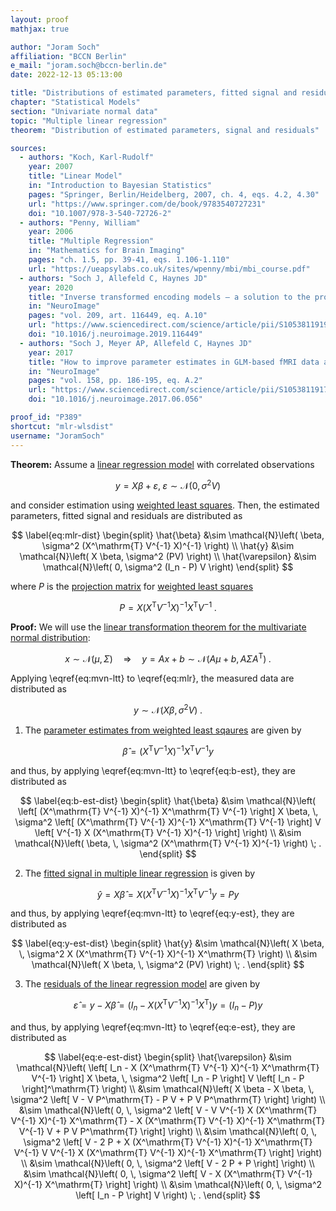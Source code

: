 ```yaml
---
layout: proof
mathjax: true

author: "Joram Soch"
affiliation: "BCCN Berlin"
e_mail: "joram.soch@bccn-berlin.de"
date: 2022-12-13 05:13:00

title: "Distributions of estimated parameters, fitted signal and residuals in multiple linear regression upon weighted least squares"
chapter: "Statistical Models"
section: "Univariate normal data"
topic: "Multiple linear regression"
theorem: "Distribution of estimated parameters, signal and residuals"

sources:
  - authors: "Koch, Karl-Rudolf"
    year: 2007
    title: "Linear Model"
    in: "Introduction to Bayesian Statistics"
    pages: "Springer, Berlin/Heidelberg, 2007, ch. 4, eqs. 4.2, 4.30"
    url: "https://www.springer.com/de/book/9783540727231"
    doi: "10.1007/978-3-540-72726-2"
  - authors: "Penny, William"
    year: 2006
    title: "Multiple Regression"
    in: "Mathematics for Brain Imaging"
    pages: "ch. 1.5, pp. 39-41, eqs. 1.106-1.110"
    url: "https://ueapsylabs.co.uk/sites/wpenny/mbi/mbi_course.pdf"
  - authors: "Soch J, Allefeld C, Haynes JD"
    year: 2020
    title: "Inverse transformed encoding models – a solution to the problem of correlated trial-by-trial parameter estimates in fMRI decoding"
    in: "NeuroImage"
    pages: "vol. 209, art. 116449, eq. A.10"
    url: "https://www.sciencedirect.com/science/article/pii/S1053811919310407"
    doi: "10.1016/j.neuroimage.2019.116449"
  - authors: "Soch J, Meyer AP, Allefeld C, Haynes JD"
    year: 2017
    title: "How to improve parameter estimates in GLM-based fMRI data analysis: cross-validated Bayesian model averaging"
    in: "NeuroImage"
    pages: "vol. 158, pp. 186-195, eq. A.2"
    url: "https://www.sciencedirect.com/science/article/pii/S105381191730527X"
    doi: "10.1016/j.neuroimage.2017.06.056"

proof_id: "P389"
shortcut: "mlr-wlsdist"
username: "JoramSoch"
---
```



**Theorem:** Assume a [linear regression model](/D/mlr) with correlated observations

$$ \label{eq:mlr}
y = X\beta + \varepsilon, \; \varepsilon \sim \mathcal{N}(0, \sigma^2 V)
$$

and consider estimation using [weighted least squares](/P/mlr-wls). Then, the estimated parameters, fitted signal and residuals are distributed as

$$ \label{eq:mlr-dist}
\begin{split}
\hat{\beta} &\sim \mathcal{N}\left( \beta, \sigma^2 (X^\mathrm{T} V^{-1} X)^{-1} \right) \\
\hat{y} &\sim \mathcal{N}\left( X \beta, \sigma^2 (PV) \right) \\
\hat{\varepsilon} &\sim \mathcal{N}\left( 0, \sigma^2 (I_n - P) V \right)
\end{split}
$$

where $P$ is the [projection matrix](/D/pmat) for [weighted least squares](/P/mlr-wls)

$$ \label{eq:mlr-pmat}
P = X (X^\mathrm{T} V^{-1} X)^{-1} X^\mathrm{T} V^{-1} \; .
$$


**Proof:** We will use the [linear transformation theorem for the multivariate normal distribution](/P/mvn-ltt):

$$ \label{eq:mvn-ltt}
x \sim \mathcal{N}(\mu, \Sigma) \quad \Rightarrow \quad y = Ax + b \sim \mathcal{N}(A\mu + b, A \Sigma A^\mathrm{T}) \; .
$$

Applying \eqref{eq:mvn-ltt} to \eqref{eq:mlr}, the measured data are distributed as

$$ \label{eq:y-dist}
y \sim \mathcal{N}\left( X \beta, \sigma^2 V \right) \; .
$$

1) The [parameter estimates from weighted least sqaures](/P/mlr-wls) are given by

$$ \label{eq:b-est}
\hat{\beta} = (X^\mathrm{T} V^{-1} X)^{-1} X^\mathrm{T} V^{-1} y
$$

and thus, by applying \eqref{eq:mvn-ltt} to \eqref{eq:b-est}, they are distributed as

$$ \label{eq:b-est-dist}
\begin{split}
\hat{\beta} &\sim \mathcal{N}\left( \left[ (X^\mathrm{T} V^{-1} X)^{-1} X^\mathrm{T} V^{-1} \right] X \beta, \, \sigma^2 \left[ (X^\mathrm{T} V^{-1} X)^{-1} X^\mathrm{T} V^{-1} \right] V \left[ V^{-1} X (X^\mathrm{T} V^{-1} X)^{-1} \right] \right) \\
&\sim \mathcal{N}\left( \beta, \, \sigma^2 (X^\mathrm{T} V^{-1} X)^{-1} \right) \; .
\end{split}
$$

2) The [fitted signal in multiple linear regression](/P/mlr-mat) is given by

$$ \label{eq:y-est}
\hat{y} = X \hat{\beta} = X (X^\mathrm{T} V^{-1} X)^{-1} X^\mathrm{T} V^{-1} y = P y
$$

and thus, by applying \eqref{eq:mvn-ltt} to \eqref{eq:y-est}, they are distributed as

$$ \label{eq:y-est-dist}
\begin{split}
\hat{y} &\sim \mathcal{N}\left( X \beta, \, \sigma^2 X (X^\mathrm{T} V^{-1} X)^{-1} X^\mathrm{T} \right) \\
&\sim \mathcal{N}\left( X \beta, \, \sigma^2 (PV) \right) \; .
\end{split}
$$

3) The [residuals of the linear regression model](/P/mlr-mat) are given by

$$ \label{eq:e-est}
\hat{\varepsilon} = y - X \hat{\beta} = \left( I_n - X (X^\mathrm{T} V^{-1} X)^{-1} X^\mathrm{T} \right) y = \left( I_n - P \right) y
$$

and thus, by applying \eqref{eq:mvn-ltt} to \eqref{eq:e-est}, they are distributed as

$$ \label{eq:e-est-dist}
\begin{split}
\hat{\varepsilon} &\sim \mathcal{N}\left( \left[ I_n - X (X^\mathrm{T} V^{-1} X)^{-1} X^\mathrm{T} V^{-1} \right] X \beta, \, \sigma^2 \left[ I_n - P \right] V \left[ I_n - P \right]^\mathrm{T} \right) \\
&\sim \mathcal{N}\left( X \beta - X \beta, \, \sigma^2 \left[ V - V P^\mathrm{T} - P V + P V P^\mathrm{T} \right] \right) \\
&\sim \mathcal{N}\left( 0, \, \sigma^2 \left[ V - V V^{-1} X (X^\mathrm{T} V^{-1} X)^{-1} X^\mathrm{T} - X (X^\mathrm{T} V^{-1} X)^{-1} X^\mathrm{T} V^{-1} V + P V P^\mathrm{T} \right] \right) \\
&\sim \mathcal{N}\left( 0, \, \sigma^2 \left[ V - 2 P + X (X^\mathrm{T} V^{-1} X)^{-1} X^\mathrm{T} V^{-1} V V^{-1} X (X^\mathrm{T} V^{-1} X)^{-1} X^\mathrm{T} \right] \right) \\
&\sim \mathcal{N}\left( 0, \, \sigma^2 \left[ V - 2 P + P \right] \right) \\
&\sim \mathcal{N}\left( 0, \, \sigma^2 \left[ V - X (X^\mathrm{T} V^{-1} X)^{-1} X^\mathrm{T} \right] \right) \\
&\sim \mathcal{N}\left( 0, \, \sigma^2 \left[ I_n - P \right] V \right) \; .
\end{split}
$$